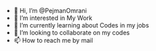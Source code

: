 - 👋 Hi, I’m @PejmanOmrani
- 👀 I’m interested in My Work
- 🌱 I’m currently learning about Codes in my jobs
- 💞️ I’m looking to collaborate on my codes             
- 📫 How to reach me by mail                                                                                                                                                                                       
<!---
PejmanOmrani/PejmanOmrani is a ✨ special ✨ repository because its `README.md` (this file) appears on your GitHub profile. 
You can click the Preview link to take a look at your changes.
--->
